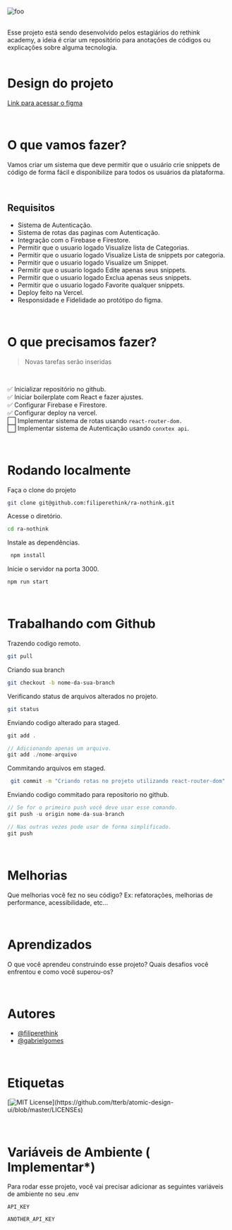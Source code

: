 <br>

![foo](https://github.com/filiperethink/ra-nothink/blob/dev/extras/logo.png?raw=true)

<br>
Esse projeto está sendo desenvolvido pelos estagiários do rethink academy, a ideia é criar um repositório para anotações de códigos ou explicações sobre alguma tecnologia.

<br>
<br>

# Design do projeto

[Link para acessar o figma](https://www.figma.com/file/Ss2atdwxFVc4Wr1xuD5kip/Nothink)

<br>

# O que vamos fazer?

Vamos criar um sistema que deve permitir que o usuário crie snippets de código de forma fácil e disponibilize para todos os usuários da plataforma.

<br>

## Requisitos

- Sistema de Autenticação.
- Sistema de rotas das paginas com Autenticação.
- Integração com o Firebase e Firestore.
- Permitir que o usuario logado Visualize lista de Categorias.
- Permitir que o usuario logado Visualize Lista de snippets por categoria.
- Permitir que o usuario logado Visualize um Snippet.
- Permitir que o usuario logado Edite apenas seus snippets.
- Permitir que o usuario logado Exclua apenas seus snippets.
- Permitir que o usuario logado Favorite qualquer snippets.
- Deploy feito na Vercel.
- Responsidade e Fidelidade ao protótipo do figma.

<br>

# O que precisamos fazer?

> Novas tarefas serão inseridas

<br>

✅ Inicializar repositório no github. \
✅ Iniciar boilerplate com React e fazer ajustes.\
✅ Configurar Firebase e Firestore.\
✅ Configurar deploy na vercel.\
⬜️ Implementar sistema de rotas usando `react-router-dom.`\
⬜️ Implementar sistema de Autenticação usando `conxtex api`.

<br>

# Rodando localmente

Faça o clone do projeto

```bash
git clone git@github.com:filiperethink/ra-nothink.git
```

Acesse o diretório.

```bash
cd ra-nothink
```

Instale as dependências.

```bash
 npm install
```

Inicie o servidor na porta 3000.

```bash
npm run start
```

<br>

# Trabalhando com Github

Trazendo codigo remoto.

```bash
git pull
```

Criando sua branch

```bash
git checkout -b nome-da-sua-branch
```

Verificando status de arquivos alterados no projeto.

```bash
git status
```

Enviando codigo alterado para staged.

```js
git add .

// Adicionando apenas um arquivo.
git add ./nome-arquivo
```

Commitando arquivos em staged.

```bash
 git commit -m "Criando rotas no projeto utilizando react-router-dom"
```

Enviando codigo commitado para repositorio no github.

```js
// Se for o primeiro push você deve usar esse comando.
git push -u origin nome-da-sua-branch

// Nas outras vezes pode usar de forma simplificado.
git push
```

<br>

# Melhorias

Que melhorias você fez no seu código? Ex: refatorações, melhorias de performance, acessibilidade, etc...

<br>

# Aprendizados

O que você aprendeu construindo esse projeto? Quais desafios você enfrentou e como você superou-os?

<br>

# Autores

- [@filiperethink](https://api.github.com/repos/filiperethink)
- [@gabrielgomes](https://api.github.com/repos/gabrielgomes)

<br>

# Etiquetas

[![MIT License](https://img.shields.io/apm/l/atomic-design-ui.svg?)](https://github.com/tterb/atomic-design-ui/blob/master/LICENSEs)

<br>

# Variáveis de Ambiente ( Implementar\*)

Para rodar esse projeto, você vai precisar adicionar as seguintes variáveis de ambiente no seu .env

`API_KEY`

`ANOTHER_API_KEY`
